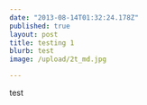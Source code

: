 ```yaml
---
date: "2013-08-14T01:32:24.178Z"
published: true
layout: post
title: testing 1
blurb: test
image: /upload/2t_md.jpg

---
```


test
